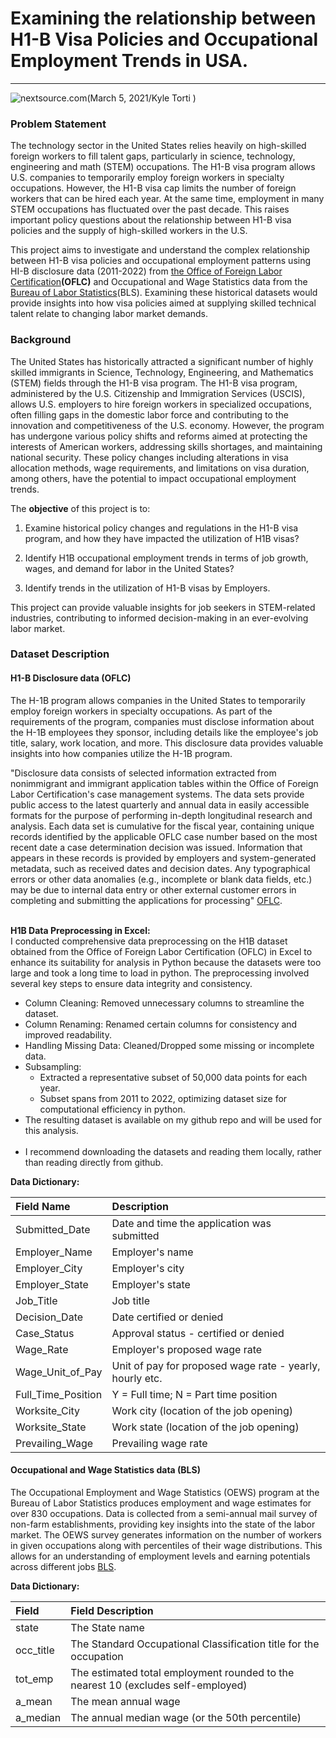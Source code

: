 # Examining the relationship between H1-B Visa Policies and Occupational Employment Trends in USA.
---


![nextsource.com(March 5, 2021/Kyle Torti
)](https://www.nextsource.com/wp-content/uploads/2021/03/h1b-visa.jpg)

### Problem Statement <a id='pb'></a>

The technology sector in the United States relies heavily on high-skilled foreign workers to fill talent gaps, particularly in science, technology, engineering and math (STEM) occupations. The H1-B visa program allows U.S. companies to temporarily employ foreign workers in specialty occupations. However, the H1-B visa cap limits the number of foreign workers that can be hired each year. At the same time, employment in many STEM occupations has fluctuated over the past decade. This raises important policy questions about the relationship between H1-B visa policies and the supply of high-skilled workers in the U.S.

This project aims to investigate and understand the complex relationship between H1-B visa policies and occupational employment patterns using HI-B disclosure data (2011-2022) from [the Office of Foreign Labor Certification](https://www.dol.gov/agencies/eta/foreign-labor/performance)**(OFLC)** and Occupational and Wage Statistics data from the [Bureau of Labor Statistics](https://www.bls.gov/oes/tables.htm)(BLS). Examining these historical datasets would provide insights into how visa policies aimed at supplying skilled technical talent relate to changing labor market demands.


### Background <a id='bg'></a>


The United States has historically attracted a significant number of highly skilled immigrants in Science, Technology, Engineering, and Mathematics (STEM) fields through the H1-B visa program. The H1-B visa program, administered by the U.S. Citizenship and Immigration Services (USCIS), allows U.S. employers to hire foreign workers in specialized occupations, often filling gaps in the domestic labor force and contributing to the innovation and competitiveness of the U.S. economy. However, the program has undergone various policy shifts and reforms aimed at protecting the interests of American workers, addressing skills shortages, and maintaining national security. These policy changes including alterations in visa allocation methods, wage requirements, and limitations on visa duration, among others, have the potential to impact occupational employment trends.

The **objective** of this project is to:
1. Examine historical policy changes and regulations in the H1-B visa program, and how they have impacted the utilization of H1B visas?
   
2. Identify H1B occupational employment trends in terms of job growth, wages, and demand for labor in the United States?

3. Identify trends in the utilization of H1-B visas by Employers.

This project can provide valuable insights for job seekers in STEM-related industries, contributing to informed decision-making in an ever-evolving labor market.


### Dataset Description <a id='dd'></a>

#### H1-B Disclosure data (OFLC)

The H-1B program allows companies in the United States to temporarily employ foreign workers in specialty occupations. As part of the requirements of the program, companies must disclose information about the H-1B employees they sponsor, including details like the employee's job title, salary, work location, and more. This disclosure data provides valuable insights into how companies utilize the H-1B program.

"Disclosure data consists of selected information extracted from nonimmigrant and immigrant application tables within the Office of Foreign Labor Certification's case management systems. The data sets provide public access to the latest quarterly and annual data in easily accessible formats for the purpose of performing in-depth longitudinal research and analysis. Each data set is cumulative for the fiscal year, containing unique records identified by the applicable OFLC case number based on the most recent date a case determination decision was issued. Information that appears in these records is provided by employers and system-generated metadata, such as received dates and decision dates. Any typographical errors or other data anomalies (e.g., incomplete or blank data fields, etc.) may be due to internal data entry or other external customer errors in completing and submitting the applications for processing" [OFLC](https://www.dol.gov/agencies/eta/foreign-labor/performance). <br><br>


**H1B Data Preprocessing in Excel:** <br>
I conducted comprehensive data preprocessing on the H1B dataset obtained from the Office of Foreign Labor Certification (OFLC) in Excel to enhance its suitability for analysis in Python because the datasets were too large and took a long time to load in python. The preprocessing involved several key steps to ensure data integrity and consistency.

* Column Cleaning:
Removed unnecessary columns to streamline the dataset.
* Column Renaming:
Renamed certain columns for consistency and improved readability.
* Handling Missing Data:
Cleaned/Dropped some missing or incomplete data.
* Subsampling:
    * Extracted a representative subset of 50,000 data points for each year.<br>
    * Subset spans from 2011 to 2022, optimizing dataset size for computational efficiency in python.
* The resulting dataset is available on my github repo and will be used for this analysis. <br><br>
* I recommend downloading the datasets and reading them locally, rather than reading directly from github.


**Data Dictionary:** <br>

**Field Name**          |**Description**                                                                                                                         
:-----------------------|:---------------------------------------------------------------------------------------------------------------------------------------
Submitted_Date          |Date and time the application was submitted                                                                                                                                                                                            
Employer_Name           |Employer's name                                                                                                                                                                                                             
Employer_City           |Employer's city                                                                                                                         
Employer_State          |Employer's state                                                                                                                                                       
Job_Title               |Job title                                                                                                                               
Decision_Date           |Date certified or denied                                                                                                                                                                                                               
Case_Status             |Approval status - certified or denied                                                                                                   
Wage_Rate               |Employer's proposed wage rate                                                                                                           
Wage_Unit_of_Pay        |Unit of pay for proposed wage rate - yearly, hourly etc.                                                                                                                                      
Full_Time_Position      |Y = Full time; N = Part time position                                                                                                   
Worksite_City           |Work city (location of the job opening)                                                                                                 
Worksite_State          |Work state (location of the job opening)                                                                                                
Prevailing_Wage         |Prevailing wage rate                                                                                                                                                                                       
                                        

#### Occupational and Wage Statistics data (BLS)

The Occupational Employment and Wage Statistics (OEWS) program at the Bureau of Labor Statistics produces employment and wage estimates for over 830 occupations. Data is collected from a semi-annual mail survey of non-farm establishments, providing key insights into the state of the labor market. The OEWS survey generates information on the number of workers in given occupations along with percentiles of their wage distributions. This allows for an understanding of employment levels and earning potentials across different jobs [BLS](https://www.bls.gov/oes/).

**Data Dictionary:** <br>

**Field**  |**Field Description**                                                                                                                                                                           
:----------|:-----------------------------------------------------------------------------------------------------------------------------------------                        
state      |The State name                                                                                                                                                                            
occ_title  |The Standard Occupational Classification title for the occupation                                                                                                                                          
tot_emp    |The estimated total employment rounded to the nearest 10 (excludes self-employed)                                                                                                                                                 
a_mean     |The mean annual wage                                                                                                                                                                                    
a_median   |The annual median wage (or the 50th percentile)                                                                     
